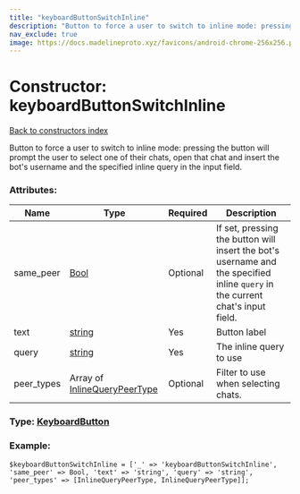 ```yaml
---
title: "keyboardButtonSwitchInline"
description: "Button to force a user to switch to inline mode: pressing the button will prompt the user to select one of their chats, open that chat and insert the bot's username and the specified inline query in the input field."
nav_exclude: true
image: https://docs.madelineproto.xyz/favicons/android-chrome-256x256.png
---
```

# Constructor: keyboardButtonSwitchInline  
[Back to constructors index](/API_docs/constructors/index.html)



Button to force a user to switch to inline mode: pressing the button will prompt the user to select one of their chats, open that chat and insert the bot's username and the specified inline query in the input field.

### Attributes:

| Name     |    Type       | Required | Description |
|----------|---------------|----------|-------------|
|same\_peer|[Bool](/API_docs/types/Bool.html) | Optional|If set, pressing the button will insert the bot's username and the specified inline `query` in the current chat's input field.|
|text|[string](/API_docs/types/string.html) | Yes|Button label|
|query|[string](/API_docs/types/string.html) | Yes|The inline query to use|
|peer\_types|Array of [InlineQueryPeerType](/API_docs/types/InlineQueryPeerType.html) | Optional|Filter to use when selecting chats.|



### Type: [KeyboardButton](/API_docs/types/KeyboardButton.html)


### Example:

```
$keyboardButtonSwitchInline = ['_' => 'keyboardButtonSwitchInline', 'same_peer' => Bool, 'text' => 'string', 'query' => 'string', 'peer_types' => [InlineQueryPeerType, InlineQueryPeerType]];
```  

